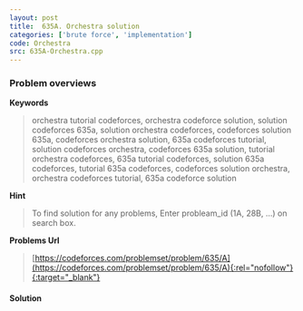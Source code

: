 ```yaml
---
layout: post
title:  635A. Orchestra solution
categories: ['brute force', 'implementation']
code: Orchestra
src: 635A-Orchestra.cpp
---
```

### **Problem overviews**

**Keywords**
> orchestra tutorial codeforces, orchestra codeforce solution, solution codeforces 635a, solution orchestra codeforces, codeforces solution 635a, codeforces orchestra solution, 635a codeforces tutorial, solution codeforces orchestra, codeforces 635a solution, tutorial orchestra codeforces, 635a tutorial codeforces, solution 635a codeforces, tutorial 635a codeforces, codeforces solution orchestra, orchestra codeforces tutorial, 635a codeforce solution

**Hint**
> To find solution for any problems, Enter probleam_id (1A, 28B, ...) on search box. 

**Problems Url**
> [https://codeforces.com/problemset/problem/635/A](https://codeforces.com/problemset/problem/635/A){:rel="nofollow"}{:target="_blank"}

#### **Solution**




